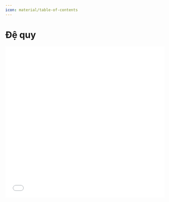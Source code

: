 ```yaml
---
icon: material/table-of-contents
---
```


# Đệ quy

<div>
    <iframe style="width: 100%; height: 480px" frameBorder=0 src="../topic-index.html">Mục lục</iframe>
</div>